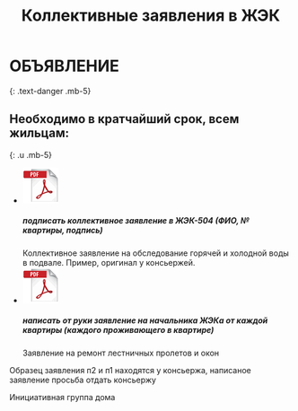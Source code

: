 ﻿---
layout: post
published: true
title: Коллективные заявления в ЖЭК
---

# ОБЪЯВЛЕНИЕ
{: .text-danger .mb-5}

## Необходимо в кратчайший срок, всем жильцам:
{: .u .mb-5}

<ul class="list-unstyled">
  <li class="media">
    <a href="/assets/statements/housing office - water сommittee in the basement.pdf">
      <img class="mr-3" src="/assets/images/icons/pdf-64.png" alt="Коллективное заявление на обследование горячей и холодной воды в подвале">
    </a>
    <div class="media-body">
      <h5 class="mt-0 mb-1">подписать коллективное заявление в ЖЭК-504 (ФИО, № квартиры, подпись)</h5>
      Коллективное заявление на обследование горячей и холодной воды в подвале.  
      <span class="muted">Пример, оригинал у консьержей.</span>
    </div>
  </li>
  <li class="media my-4">
    <a href="/assets/statements/housing office - repair of staircases and windows.pdf">
      <img class="mr-3" src="/assets/images/icons/pdf-64.png" alt="Заявление на ремонт лестничных пролетов и окон">
    </a>
    <div class="media-body">
      <h5 class="mt-0 mb-1">написать от руки заявление на начальника ЖЭКа от каждой квартиры (каждого проживающего в квартире)</h5>
      Заявление на ремонт лестничных пролетов и окон
    </div>
  </li>
</ul>

Образец заявления п2 и п1 находятся у консьержа, написаное заявление просьба отдать консьержу

Инициативная группа дома